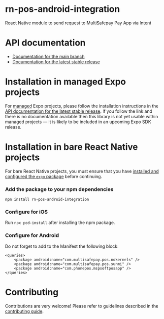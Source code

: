 # rn-pos-android-integration

React Native module to send request to MultiSafepay Pay App via Intent

# API documentation

- [Documentation for the main branch](https://github.com/expo/expo/blob/main/docs/pages/versions/unversioned/sdk/rn-pos-android-integration.md)
- [Documentation for the latest stable release](https://docs.expo.dev/versions/latest/sdk/rn-pos-android-integration/)

# Installation in managed Expo projects

For [managed](https://docs.expo.dev/archive/managed-vs-bare/) Expo projects, please follow the installation instructions in the [API documentation for the latest stable release](#api-documentation). If you follow the link and there is no documentation available then this library is not yet usable within managed projects &mdash; it is likely to be included in an upcoming Expo SDK release.

# Installation in bare React Native projects

For bare React Native projects, you must ensure that you have [installed and configured the `expo` package](https://docs.expo.dev/bare/installing-expo-modules/) before continuing.

### Add the package to your npm dependencies

```
npm install rn-pos-android-integration
```

### Configure for iOS

Run `npx pod-install` after installing the npm package.

### Configure for Android

Do not forget to add to the Manifest the following block:

```
<queries>
    <package android:name="com.multisafepay.pos.nokernels" />
    <package android:name="com.multisafepay.pos.sunmi" />
    <package android:name="com.phonepos.mspsoftposapp" />
</queries>
```

# Contributing

Contributions are very welcome! Please refer to guidelines described in the [contributing guide](https://github.com/expo/expo#contributing).
